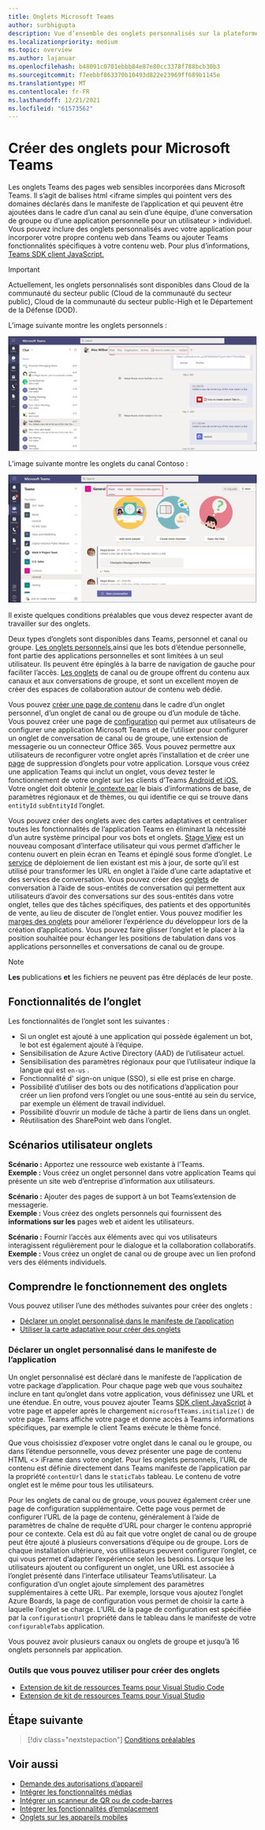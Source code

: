 ```yaml
---
title: Onglets Microsoft Teams
author: surbhigupta
description: Vue d’ensemble des onglets personnalisés sur la plateforme Teams web
ms.localizationpriority: medium
ms.topic: overview
ms.author: lajanuar
ms.openlocfilehash: b48091c0701ebbb84e87e80cc3378f788bcb30b3
ms.sourcegitcommit: f7eebbf863370b10493d822e23969ff689b1145e
ms.translationtype: MT
ms.contentlocale: fr-FR
ms.lasthandoff: 12/21/2021
ms.locfileid: "61573562"
---
```

# <a name="build-tabs-for-microsoft-teams"></a>Créer des onglets pour Microsoft Teams

Les onglets Teams des pages web sensibles incorporées dans Microsoft Teams. Il s’agit de balises html <iframe simples qui pointent vers des domaines déclarés dans le manifeste de l’application et qui peuvent être ajoutées dans le cadre d’un canal au sein d’une équipe, d’une conversation de groupe ou d’une application personnelle pour un utilisateur \> individuel. Vous pouvez inclure des onglets personnalisés avec votre application pour incorporer votre propre contenu web dans Teams ou ajouter Teams fonctionnalités spécifiques à votre contenu web. Pour plus d’informations, [Teams SDK client JavaScript.](/javascript/api/overview/msteams-client)

> [!IMPORTANT]
> Actuellement, les onglets personnalisés sont disponibles dans Cloud de la communauté du secteur public (Cloud de la communauté du secteur public), Cloud de la communauté du secteur public-High et le Département de la Défense (DOD).

L’image suivante montre les onglets personnels :

![Onglets personnels](../assets/images/tabs/personaltab.png)

L’image suivante montre les onglets du canal Contoso :

![Onglets de canal ou de groupe](../assets/images/tabs/tabs.png)

Il existe quelques conditions préalables que vous devez respecter avant de travailler sur des onglets.

Deux types d’onglets sont disponibles dans Teams, personnel et canal ou groupe. [Les onglets personnels,](~/tabs/how-to/create-personal-tab.md)ainsi que les bots d’étendue personnelle, font partie des applications personnelles et sont limitées à un seul utilisateur. Ils peuvent être épinglés à la barre de navigation de gauche pour faciliter l’accès. [Les onglets](~/tabs/how-to/create-channel-group-tab.md) de canal ou de groupe offrent du contenu aux canaux et aux conversations de groupe, et sont un excellent moyen de créer des espaces de collaboration autour de contenu web dédié.

Vous pouvez [créer une page de contenu](~/tabs/how-to/create-tab-pages/content-page.md) dans le cadre d’un onglet personnel, d’un onglet de canal ou de groupe ou d’un module de tâche. Vous pouvez créer une page de [configuration](~/tabs/how-to/create-tab-pages/configuration-page.md) qui permet aux utilisateurs de configurer une application Microsoft Teams et de l’utiliser pour configurer un onglet de conversation de canal ou de groupe, une extension de messagerie ou un connecteur Office 365. Vous pouvez permettre aux utilisateurs de reconfigurer votre onglet après l’installation et de créer une [page](~/tabs/how-to/create-tab-pages/removal-page.md) de suppression d’onglets pour votre application. Lorsque vous créez une application Teams qui inclut un onglet, vous devez tester le fonctionnement de votre onglet sur les clients d’Teams [Android et iOS.](~/tabs/design/tabs-mobile.md) Votre onglet doit obtenir [le contexte par](~/tabs/how-to/access-teams-context.md) le biais d’informations de base, de paramètres régionaux et de thèmes, ou qui identifie ce qui se trouve dans `entityId` `subEntityId` l’onglet.

Vous pouvez créer des onglets avec des cartes adaptatives et centraliser toutes les fonctionnalités de l’application Teams en éliminant la nécessité d’un autre système principal pour vos bots et onglets. [Stage View](~/tabs/tabs-link-unfurling.md) est un nouveau composant d’interface utilisateur qui vous permet d’afficher le contenu ouvert en plein écran en Teams et épinglé sous forme d’onglet. Le [service](~/tabs/tabs-link-unfurling.md) de déploiement de lien existant est mis à jour, de sorte qu’il est utilisé pour transformer les URL en onglet à l’aide d’une carte adaptative et des services de conversation. Vous pouvez créer des [onglets](~/tabs/how-to/conversational-tabs.md) de conversation à l’aide de sous-entités de conversation qui permettent aux utilisateurs d’avoir des conversations sur des sous-entités dans votre onglet, telles que des tâches spécifiques, des patients et des opportunités de vente, au lieu de discuter de l’onglet entier. Vous pouvez modifier les [marges des onglets](~/resources/removing-tab-margins.md) pour améliorer l’expérience du développeur lors de la création d’applications. Vous pouvez faire glisser l’onglet et le placer à la position souhaitée pour échanger les positions de tabulation dans vos applications personnelles et conversations de canal ou de groupe. 

> [!NOTE]
> **Les** publications **et** les fichiers ne peuvent pas être déplacés de leur poste.

## <a name="tab-features"></a>Fonctionnalités de l’onglet

Les fonctionnalités de l’onglet sont les suivantes :

* Si un onglet est ajouté à une application qui possède également un bot, le bot est également ajouté à l’équipe.
* Sensibilisation de Azure Active Directory (AAD) de l’utilisateur actuel.
* Sensibilisation des paramètres régionaux pour que l’utilisateur indique la langue qui est `en-us` .
* Fonctionnalité d' sign-on unique (SSO), si elle est prise en charge.
* Possibilité d’utiliser des bots ou des notifications d’application pour créer un lien profond vers l’onglet ou une sous-entité au sein du service, par exemple un élément de travail individuel.
* Possibilité d’ouvrir un module de tâche à partir de liens dans un onglet.
* Réutilisation des SharePoint web dans l’onglet.

## <a name="tabs-user-scenarios"></a>Scénarios utilisateur onglets

**Scénario :** Apportez une ressource web existante à l’Teams. \
**Exemple :** Vous créez un onglet personnel dans votre application Teams qui présente un site web d’entreprise d’information aux utilisateurs.

**Scénario :** Ajouter des pages de support à un bot Teams’extension de messagerie. \
**Exemple :** Vous créez des onglets personnels qui fournissent des **informations sur les** pages web et aident les utilisateurs. 

**Scénario :** Fournir l’accès aux éléments avec qui vos utilisateurs interagissent régulièrement pour le dialogue et la collaboration collaboratifs. \
**Exemple :** Vous créez un onglet de canal ou de groupe avec un lien profond vers des éléments individuels.

## <a name="understand-how-tabs-work"></a>Comprendre le fonctionnement des onglets

Vous pouvez utiliser l’une des méthodes suivantes pour créer des onglets :

* [Déclarer un onglet personnalisé dans le manifeste de l’application](#declare-custom-tab-in-app-manifest)
* [Utiliser la carte adaptative pour créer des onglets](~/tabs/how-to/build-adaptive-card-tabs.md)

### <a name="declare-custom-tab-in-app-manifest"></a>Déclarer un onglet personnalisé dans le manifeste de l’application

Un onglet personnalisé est déclaré dans le manifeste de l’application de votre package d’application. Pour chaque page web que vous souhaitez inclure en tant qu’onglet dans votre application, vous définissez une URL et une étendue. En outre, vous pouvez ajouter Teams [SDK client JavaScript](/javascript/api/overview/msteams-client) à votre page et appeler après le chargement `microsoftTeams.initialize()` de votre page. Teams affiche votre page et donne accès à Teams informations spécifiques, par exemple le client Teams exécute le thème foncé.

Que vous choisissiez d’exposer votre onglet dans le canal ou le groupe, ou dans l’étendue personnelle, vous devez présenter une page de contenu HTML <\> iFrame dans votre onglet. [](~/tabs/how-to/create-tab-pages/content-page.md) Pour les onglets personnels, l’URL de contenu est définie directement dans Teams manifeste de l’application par la propriété `contentUrl` dans le `staticTabs` tableau. Le contenu de votre onglet est le même pour tous les utilisateurs.

Pour les onglets de canal ou de groupe, vous pouvez également créer une page de configuration supplémentaire. Cette page vous permet de configurer l’URL de la page de contenu, généralement à l’aide de paramètres de chaîne de requête d’URL pour charger le contenu approprié pour ce contexte. Cela est dû au fait que votre onglet de canal ou de groupe peut être ajouté à plusieurs conversations d’équipe ou de groupe. Lors de chaque installation ultérieure, vos utilisateurs peuvent configurer l’onglet, ce qui vous permet d’adapter l’expérience selon les besoins. Lorsque les utilisateurs ajoutent ou configurent un onglet, une URL est associée à l’onglet présenté dans l’interface utilisateur Teams’utilisateur. La configuration d’un onglet ajoute simplement des paramètres supplémentaires à cette URL. Par exemple, lorsque vous ajoutez l’onglet Azure Boards, la page de configuration vous permet de choisir la carte à laquelle l’onglet se charge. L’URL de la page de configuration est spécifiée par la  `configurationUrl` propriété dans le tableau dans le manifeste de votre `configurableTabs` application.

Vous pouvez avoir plusieurs canaux ou onglets de groupe et jusqu’à 16 onglets personnels par application.

### <a name="tools-you-can-use-to-build-tabs"></a>Outils que vous pouvez utiliser pour créer des onglets
* [Extension de kit de ressources Teams pour Visual Studio Code](../toolkit/visual-studio-code-overview.md)
* [Extension de kit de ressources Teams pour Visual Studio](../toolkit/visual-studio-overview.md)

## <a name="next-step"></a>Étape suivante

> [!div class="nextstepaction"]
> [Conditions préalables](~/tabs/how-to/tab-requirements.md)

## <a name="see-also"></a>Voir aussi

* [Demande des autorisations d’appareil](../concepts/device-capabilities/native-device-permissions.md)
* [Intégrer les fonctionnalités médias](../concepts/device-capabilities/mobile-camera-image-permissions.md)
* [Intégrer un scanneur de QR ou de code-barres](../concepts/device-capabilities/qr-barcode-scanner-capability.md)
* [Intégrer les fonctionnalités d’emplacement](../concepts/device-capabilities/location-capability.md)
* [Onglets sur les appareils mobiles](design/tabs-mobile.md#tabs-on-mobile)
